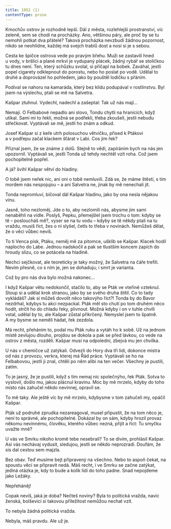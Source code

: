 ```yaml
---
title: 1952 (1)
contentType: prose
---
```


  

Kmochův ostrov je rozhodně lepší. Dál z města, rozlehlejší prostranství, víc zeleně, sem se chodí na procházky. Ano, většinou páry, ale proč by se tu nemohli potkat dva přátelé? Taková procházka nevzbudí žádnou pozornost, nikdo se neohlídne, každej má svejch trablů dost a nosí si je s sebou.

Cesta ke špičce ostrova vede po pravým břehu. Muži se zastavili hned u vody, v bršlici a plané mrkvi je vydupaný plácek, žádný rybář se stoličkou tu dnes není. Ten, který schůzku svolal, si přičapl na bobek. Zaváhal, jestli popel cigarety odklepnout do porostu, nebo ho poslat po vodě. Udělal to druhé a doprovázel ho pohledem, jako by pouštěl lodičku s přáním.

Podíval se nahoru na kamaráda, který bez klidu podupával v rostlinstvu. Byl jsem na výslechu, ptali se mě na Salvetra.

Kašpar ztuhnul. Vydechl, nadechl a zašeptal: Tak už nás mají…

Nemají. O Felbabové nepadlo ani slovo, Tondu chytli na hranicích, když utíkal. Sami mi to řekli, možná se podřekli, třeba zkoušeli, jestli nebudu střečkovat. Vyptávali se mě, jestli ho znám a odkud.

Josef Kašpar si z keře utrh polosuchou větvičku, přised k Ptákovi a v podřepu začal klackem šťárat v Labi. Cos jim řek?

Přiznal jsem, že se známe z dolů. Stejně to vědí, zapíráním bych na nás jen upozornil. Vyptávali se, jestli Tonda už tehdy nechtěl vzít roha. Což jsem pochopitelně popřel.

A já? švihl Kašpar větví do hladiny.

O tobě jsem neřek nic, ani oni o tobě nemluvili. Zdá se, že máme štěstí, s tím mordem nás nespojujou – a ani Salvetra ne, jinak by mě nenechali jít.

Tonda nepromluví, bičoval dál Kašpar hladinu, jako by ona nesla nějakou vinu.

Jasně, toho nezloměj. Jde o to, aby nezlomili nás, abysme jim sami nenaběhli na vidle. Poslyš, Pepku, přemejšlel jsem trochu o tom: kdyby se tě – posloucháš mě?, vyser se na tu vodu – kdyby se tě někdy ptali na tu vraždu, musíš říct, žes o ní slyšel, četls to třeba v novinách. Nemůžeš dělat, že o věci vůbec nevíš.

To ti Venca písk, Ptáku, neměj mě za pitomce, ušklíb se Kašpar. Klacek hodil naplocho do Labe. Jednou nadskočil a pak se tlustším koncem zapích do hroudy slizu, co se potácela na hladině.

Nechci sejčkovat, ale teoreticky je taky možný, že Salvetra na čáře trefili. Nevím přesně, co s ním je, jen se dohaduju; i smrt je varianta.

Což by pro nás dva bylo možná nakonec…

I když Kašpar větu nedokončil, stačilo to, aby se Pták ve vteřině vzteknul. Stoup si a udělal krok stranou, jako by se svého druha štítil. Co to tady vykládáš? Jak si můžeš dovolit něco takovýho říct?! Tonda by do Bavor nezdrhal, kdybys tu akci nezpackal. Pták měl sto chutí po tom druhém něco hodit, strčit ho do chladu řeky, plivnout. Možná kdyby i on v tuhle chvíli vstal, udělal by to, ale Kašpar zůstal přikrčený. Nemyslel jsem to špatně. A my bysme se neměli hádat, řek zezdola.

Má recht, přeháním to, podal mu Pták ruku a vytáh ho k sobě. Už na jednom místě zevlujou dlouho, projdou se dokola a pak se před lávkou, co vede na ostrov z města, rozdělí. Kašpar musí na odpolední, zbejvá mu jen chvilka.

U nás v chemičce už zatýkali. Odvezli do Hory dva tři lidi, dokonce mistra od nás z provozu, verkra, kterej má Řád práce. Vyptávali se ho na Felbabovou, jestli ji znal, chtěli po něm alibi na ten večer. Všechny je pustili, zatím.

To je jasný, že je pustili, když s tím nemaj nic společnýho, řek Pták. Sotva to vyslovil, došlo mu, jakou plácnul kravinu. Moc by mě mrzelo, kdyby do toho místo nás zahučel někdo nevinnej, opravil se.

To mě taky. Ale ještě víc by mě mrzelo, kdybysme v tom zahučeli my, opáčil Kašpar.

Pták už podruhé zprudka nezareagoval, musel připustit, že na tom něco je, není to správné, ale pochopitelné. Dokázal by on sám, kdyby hrozil provaz někomu nevinnému, člověku, kterého vůbec nezná, přijít a říct: Tu smyčku uvažte mně?

U vás ve Smrku nikoho kromě tebe nesebrali? To se divím, prohlásil Kašpar. Asi vás nechávaj vydusit, sledujou, jestli se někdo neprozradí. Doufám, že sis dal cestou sem majzla.

Bez obav. Teď musíme bejt připravený na všechno. Nebo to aspoň čekat, na spoustu věcí se připravit nedá. Máš recht, i ve Smrku se začne zatýkat, jediná otázka je, kdy to bude a kolik lidí do toho padne. Snad nepojdeme jako Ležáky.

Nepřeháněj!

Copak nevíš, jaká je doba? Nečteš noviny? Byla to politická vražda, navíc ženská, bolševici si takovou příležitost nemůžou nechat vzít.

To nebyla žádná politická vražda.

Nebyla, máš pravdu. Ale už je.
